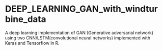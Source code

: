# DEEP_LEARNING_GAN_with_windturbine_data
A deep learning implementation of GAN (Generative adversarial network) using two CNN/LSTM(convolutional neural networks) implemented with Keras and Tensorflow in R.
